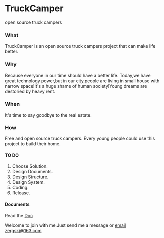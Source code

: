 # TruckCamper
open source truck campers

### What
TruckCamper is an open source truck campers project that can make life better.

### Why
Because everyone in our time should have a better life.
Today,we have great technology power,but in our city,people are living in small house with narrow space!It's a huge shame of human society!Young dreams are destoried by heavy rent.

### When
It's time to say goodbye to the real estate.

### How
Free and open source truck campers.
Every young people could use this project to build their home.

#### TO DO
1. Choose Solution.
2. Design Documents.
3. Design Structure.
4. Design System.
5. Coding.
6. Release.

#### Documents

Read the [Doc](http://truckcamper.rtfd.io)

Welcome to join with me.Just send me a message or [email](mailto:zergskj@163.com) zergskj@163.com